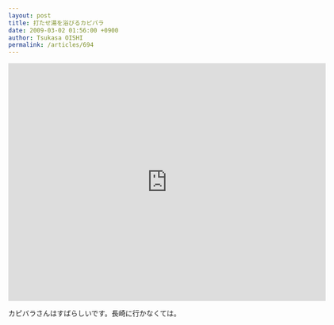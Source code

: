 ```yaml
---
layout: post
title: 打たせ湯を浴びるカピバラ
date: 2009-03-02 01:56:00 +0900
author: Tsukasa OISHI
permalink: /articles/694
---
```



<iframe width="640" height="480" src="https://www.youtube.com/embed/dW4jIOQ4bl8" frameborder="0" allowfullscreen></iframe>  

カピバラさんはすばらしいです。長崎に行かなくては。  
